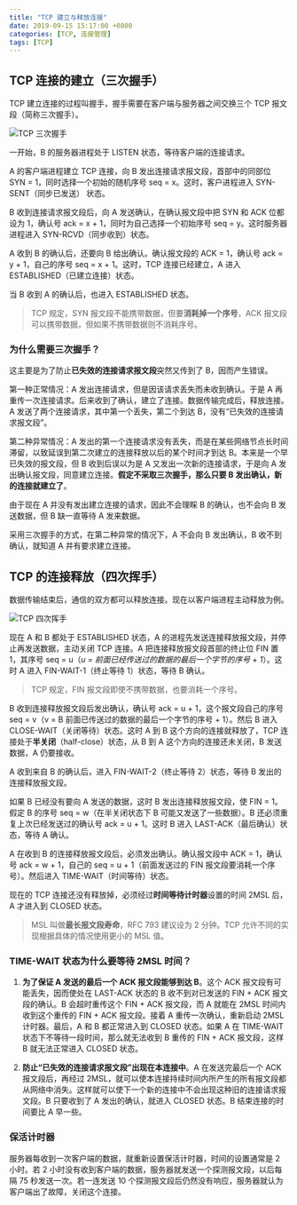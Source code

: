 ```yaml
---
title: "TCP 建立与释放连接"
date: 2019-09-15 15:17:00 +0800
categories: [TCP, 连接管理]
tags: [TCP]
---
```


## TCP 连接的建立（三次握手）

TCP 建立连接的过程叫握手，握手需要在客户端与服务器之间交换三个 TCP 报文段（简称三次握手）。

![TCP 三次握手](https://blog.cloudli.top/images/tcp_establish.png)

一开始，B 的服务器进程处于 LISTEN 状态，等待客户端的连接请求。

A 的客户端进程建立 TCP 连接，向 B 发出连接请求报文段，首部中的同部位 SYN = 1，同时选择一个初始的随机序号 seq = x。这时，客户进程进入 SYN-SENT（同步已发送） 状态。

B 收到连接请求报文段后，向 A 发送确认，在确认报文段中把 SYN 和 ACK 位都设为 1，确认号 ack = x + 1，同时为自己选择一个初始序号 seq = y。这时服务器进程进入 SYN-RCVD（同步收到）状态。

A 收到 B 的确认后，还要向 B 给出确认。确认报文段的 ACK = 1，确认号 ack = y + 1，自己的序号 seq = x + 1。这时，TCP 连接已经建立，A 进入 ESTABLISHED（已建立连接）状态。

当 B 收到 A 的确认后，也进入 ESTABLISHED 状态。

> TCP 规定，SYN 报文段不能携带数据，但要**消耗掉一个序号**，ACK 报文段可以携带数据，但如果不携带数据则不消耗序号。

### 为什么需要三次握手？

这主要是为了防止**已失效的连接请求报文段**突然又传到了 B，因而产生错误。

第一种正常情况：A 发出连接请求，但是因该请求丢失而未收到确认。于是 A 再重传一次连接请求。后来收到了确认，建立了连接。数据传输完成后，释放连接。A 发送了两个连接请求，其中第一个丢失，第二个到达 B，没有“已失效的连接请求报文段”。

第二种异常情况：A 发出的第一个连接请求没有丢失，而是在某些网络节点长时间滞留，以致延误到第二次建立的连接释放以后的某个时间才到达 B。本来是一个早已失效的报文段，但 B 收到后误以为是 A 又发出一次新的连接请求，于是向 A 发出确认报文段，同意建立连接。**假定不采取三次握手，那么只要 B 发出确认，新的连接就建立了**。

由于现在 A 并没有发出建立连接的请求，因此不会理睬 B 的确认，也不会向 B 发送数据，但 B 缺一直等待 A 发来数据。

采用三次握手的方式，在第二种异常的情况下，A 不会向 B 发出确认，B 收不到确认，就知道 A 并有要求建立连接。

## TCP 的连接释放（四次挥手）

数据传输结束后，通信的双方都可以释放连接。现在以客户端进程主动释放为例。

![TCP 四次挥手](https://blog.cloudli.top/images/tcp_release.png)


现在 A 和 B 都处于 ESTABLISHED 状态，A 的进程先发送连接释放报文段，并停止再发送数据，主动关闭 TCP 连接。A 把连接释放报文段首部的终止位 FIN 置 1，其序号 seq = u（*u = 前面已经传送过的数据的最后一个字节的序号 + 1*）。这时 A 进入 FIN-WAIT-1（终止等待 1）状态，等待 B 确认。

> TCP 规定，FIN 报文段即使不携带数据，也要消耗一个序号。

B 收到连接释放报文段后发出确认，确认号 ack = u + 1，这个报文段自己的序号 seq = v（v = B 前面已传送过的数据的最后一个字节的序号 + 1）。然后 B 进入 CLOSE-WAIT（关闭等待）状态。这时 A 到 B 这个方向的连接就释放了，TCP 连接处于**半关闭**（half-close）状态，从 B 到 A 这个方向的连接还未关闭，B 发送数据，A 仍要接收。

A 收到来自 B 的确认后，进入 FIN-WAIT-2（终止等待 2）状态，等待 B 发出的连接释放报文段。

如果 B 已经没有要向 A 发送的数据，这时 B 发出连接释放报文段，使 FIN = 1。假定 B 的序号 seq = w（在半关闭状态下 B 可能又发送了一些数据）。B 还必须重复上次已经发送过的确认号 ack = u + 1。这时 B 进入 LAST-ACK（最后确认）状态，等待 A 确认。

A 在收到 B 的连接释放报文段后，必须发出确认。确认报文段中 ACK = 1，确认号 ack = w + 1，自己的 seq = u + 1（前面发送过的 FIN 报文段要消耗一个序号）。然后进入 TIME-WAIT（时间等待）状态。

现在的 TCP 连接还没有释放掉，必须经过**时间等待计时器**设置的时间 2MSL 后，A 才进入到 CLOSED 状态。

> MSL 叫做**最长报文段寿命**，RFC 793 建议设为 2 分钟。TCP 允许不同的实现根据具体的情况使用更小的 MSL 值。

### TIME-WAIT 状态为什么要等待 2MSL 时间？

1. **为了保证 A 发送的最后一个 ACK 报文段能够到达 B**。这个 ACK 报文段有可能丢失，因而使处在 LAST-ACK 状态的 B 收不到对已发送的 FIN + ACK 报文段的确认。B 会超时重传这个 FIN + ACK 报文段，而 A 就能在 2MSL 时间内收到这个重传的 FIN + ACK 报文段。接着 A 重传一次确认，重新启动 2MSL 计时器。最后，A 和 B 都正常进入到 CLOSED 状态。如果 A 在 TIME-WAIT 状态下不等待一段时间，那么就无法收到 B 重传的 FIN + ACK 报文段，这样 B 就无法正常进入 CLOSED 状态。

2. **防止“已失效的连接请求报文段”出现在本连接中**。A 在发送完最后一个 ACK 报文段后，再经过 2MSL，就可以使本连接持续时间内所产生的所有报文段都从网络中消失。这样就可以使下一个新的连接中不会出现这种旧的连接请求报文段。B 只要收到了 A 发出的确认，就进入 CLOSED 状态。B 结束连接的时间要比 A 早一些。

### 保活计时器

服务器每收到一次客户端的数据，就重新设置保活计时器，时间的设置通常是 2 小时。若 2 小时没有收到客户端的数据，服务器就发送一个探测报文段，以后每隔 75 秒发送一次。若一连发送 10 个探测报文段后仍然没有响应，服务器就认为客户端出了故障，关闭这个连接。
